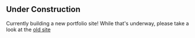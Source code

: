 
## Under Construction

Currently building a new portfolio site! While that's underway, please take a look at the [old site](https://teebl.github.io/old-portfolio) 